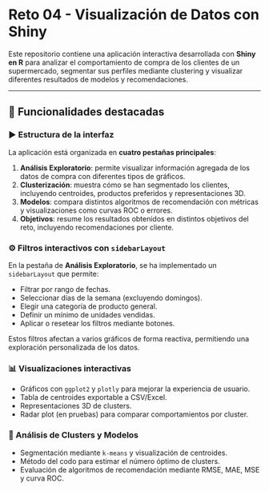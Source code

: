 # Reto 04 - Visualización de Datos con Shiny

Este repositorio contiene una aplicación interactiva desarrollada con **Shiny en R** para analizar el comportamiento de compra de los clientes de un supermercado, segmentar sus perfiles mediante clustering y visualizar diferentes resultados de modelos y recomendaciones.

---

## 🌟 Funcionalidades destacadas

### ▶️ Estructura de la interfaz
La aplicación está organizada en **cuatro pestañas principales**:

1. **Análisis Exploratorio**: permite visualizar información agregada de los datos de compra con diferentes tipos de gráficos.
2. **Clusterización**: muestra cómo se han segmentado los clientes, incluyendo centroides, productos preferidos y representaciones 3D.
3. **Modelos**: compara distintos algoritmos de recomendación con métricas y visualizaciones como curvas ROC o errores.
4. **Objetivos**: resume los resultados obtenidos en distintos objetivos del reto, incluyendo recomendaciones por cliente.

### ⚙️ Filtros interactivos con `sidebarLayout`

En la pestaña de **Análisis Exploratorio**, se ha implementado un `sidebarLayout` que permite:

- Filtrar por rango de fechas.
- Seleccionar días de la semana (excluyendo domingos).
- Elegir una categoría de producto general.
- Definir un mínimo de unidades vendidas.
- Aplicar o resetear los filtros mediante botones.

Estos filtros afectan a varios gráficos de forma reactiva, permitiendo una exploración personalizada de los datos.

### 📊 Visualizaciones interactivas

- Gráficos con `ggplot2` y `plotly` para mejorar la experiencia de usuario.
- Tabla de centroides exportable a CSV/Excel.
- Representaciones 3D de clusters.
- Radar plot (en pruebas) para comparar comportamientos por cluster.

### 🔬 Análisis de Clusters y Modelos

- Segmentación mediante `k-means` y visualización de centroides.
- Método del codo para estimar el número óptimo de clusters.
- Evaluación de algoritmos de recomendación mediante RMSE, MAE, MSE y curva ROC.
